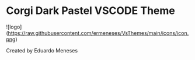 # Corgi Dark Pastel VSCODE Theme

![logo]
(https://raw.githubusercontent.com/ermeneses/VsThemes/main/icons/icon.png)



Created by Eduardo Meneses